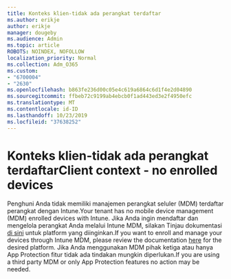 ```yaml
---
title: Konteks klien-tidak ada perangkat terdaftar
ms.author: erikje
author: erikje
manager: dougeby
ms.audience: Admin
ms.topic: article
ROBOTS: NOINDEX, NOFOLLOW
localization_priority: Normal
ms.collection: Adm_O365
ms.custom:
- "6700004"
- "2630"
ms.openlocfilehash: b863fe236d00c05e4c619a6864c6d1f4e2d04890
ms.sourcegitcommit: ffbeb72c9199ab4ebcb0f1ad443ed3e2f4950efc
ms.translationtype: MT
ms.contentlocale: id-ID
ms.lasthandoff: 10/23/2019
ms.locfileid: "37638252"
---
```

# <a name="client-context---no-enrolled-devices"></a><span data-ttu-id="91756-102">Konteks klien-tidak ada perangkat terdaftar</span><span class="sxs-lookup"><span data-stu-id="91756-102">Client context - no enrolled devices</span></span>

<span data-ttu-id="91756-103">Penghuni Anda tidak memiliki manajemen perangkat seluler (MDM) terdaftar perangkat dengan Intune.</span><span class="sxs-lookup"><span data-stu-id="91756-103">Your tenant has no mobile device management (MDM) enrolled devices with Intune.</span></span> <span data-ttu-id="91756-104">Jika Anda ingin mendaftar dan mengelola perangkat Anda melalui Intune MDM, silakan Tinjau dokumentasi [di sini](https://docs.microsoft.com/intune/device-enrollment) untuk platform yang diinginkan.</span><span class="sxs-lookup"><span data-stu-id="91756-104">If you want to enroll and manage your devices through Intune MDM, please review the documentation [here](https://docs.microsoft.com/intune/device-enrollment) for the desired platform.</span></span> <span data-ttu-id="91756-105">Jika Anda menggunakan MDM pihak ketiga atau hanya App Protection fitur tidak ada tindakan mungkin diperlukan.</span><span class="sxs-lookup"><span data-stu-id="91756-105">If you are using a third party MDM or only App Protection features no action may be needed.</span></span> 